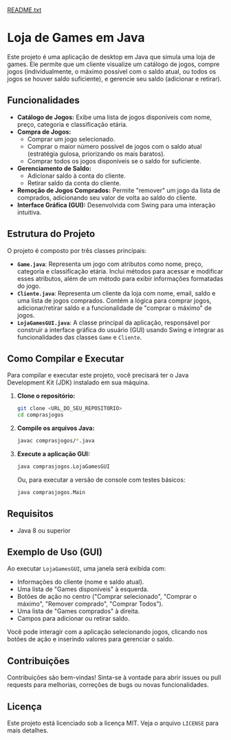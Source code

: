 [README.txt](https://github.com/user-attachments/files/21859416/README.txt)
# Loja de Games em Java

Este projeto é uma aplicação de desktop em Java que simula uma loja de games. Ele permite que um cliente visualize um catálogo de jogos, compre jogos (individualmente, o máximo possível com o saldo atual, ou todos os jogos se houver saldo suficiente), e gerencie seu saldo (adicionar e retirar).

## Funcionalidades

*   **Catálogo de Jogos:** Exibe uma lista de jogos disponíveis com nome, preço, categoria e classificação etária.
*   **Compra de Jogos:**
    *   Comprar um jogo selecionado.
    *   Comprar o maior número possível de jogos com o saldo atual (estratégia gulosa, priorizando os mais baratos).
    *   Comprar todos os jogos disponíveis se o saldo for suficiente.
*   **Gerenciamento de Saldo:**
    *   Adicionar saldo à conta do cliente.
    *   Retirar saldo da conta do cliente.
*   **Remoção de Jogos Comprados:** Permite "remover" um jogo da lista de comprados, adicionando seu valor de volta ao saldo do cliente.
*   **Interface Gráfica (GUI):** Desenvolvida com Swing para uma interação intuitiva.

## Estrutura do Projeto

O projeto é composto por três classes principais:

*   **`Game.java`**: Representa um jogo com atributos como nome, preço, categoria e classificação etária. Inclui métodos para acessar e modificar esses atributos, além de um método para exibir informações formatadas do jogo.
*   **`Cliente.java`**: Representa um cliente da loja com nome, email, saldo e uma lista de jogos comprados. Contém a lógica para comprar jogos, adicionar/retirar saldo e a funcionalidade de "comprar o máximo" de jogos.
*   **`LojaGamesGUI.java`**: A classe principal da aplicação, responsável por construir a interface gráfica do usuário (GUI) usando Swing e integrar as funcionalidades das classes `Game` e `Cliente`.

## Como Compilar e Executar

Para compilar e executar este projeto, você precisará ter o Java Development Kit (JDK) instalado em sua máquina.

1.  **Clone o repositório:**
    ```bash
    git clone <URL_DO_SEU_REPOSITORIO>
    cd comprasjogos
    ```

2.  **Compile os arquivos Java:**
    ```bash
    javac comprasjogos/*.java
    ```

3.  **Execute a aplicação GUI:**
    ```bash
    java comprasjogos.LojaGamesGUI
    ```

    Ou, para executar a versão de console com testes básicos:
    ```bash
    java comprasjogos.Main
    ```

## Requisitos

*   Java 8 ou superior

## Exemplo de Uso (GUI)

Ao executar `LojaGamesGUI`, uma janela será exibida com:

*   Informações do cliente (nome e saldo atual).
*   Uma lista de "Games disponíveis" à esquerda.
*   Botões de ação no centro ("Comprar selecionado", "Comprar o máximo", "Remover comprado", "Comprar Todos").
*   Uma lista de "Games comprados" à direita.
*   Campos para adicionar ou retirar saldo.

Você pode interagir com a aplicação selecionando jogos, clicando nos botões de ação e inserindo valores para gerenciar o saldo.

## Contribuições

Contribuições são bem-vindas! Sinta-se à vontade para abrir issues ou pull requests para melhorias, correções de bugs ou novas funcionalidades.

## Licença

Este projeto está licenciado sob a licença MIT. Veja o arquivo `LICENSE` para mais detalhes.
